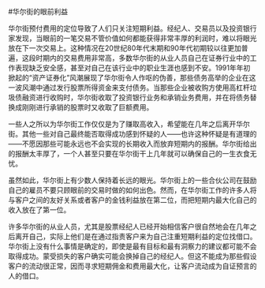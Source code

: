 #华尔街的眼前利益

华尔街预付费用的定位导致了人们只关注短期利益。经纪人、交易员以及投资银行家发现，当眼前的一笔交易不管价值如何都能获得非常丰厚的利润时，难以将眼光放在下一次交易上。这种情况在20世纪80年代末期和90年代初期较以往更加普遍，这段时期内的交易费用非常高，多数华尔街的从业人员自己在证券行业中的工作表现缺乏安全感，甚至对自己在该行业中的职业生涯也感到不安。1991年年初掀起的“资产证券化”风潮展现了华尔街令人作呕的伪善，那些债务高举的企业在这一波风潮中通过发行股票所得资金来支付债务。当那些企业被收购方使用高杠杆垃圾债融资进行收购时，华尔街收取了投资银行业务和承销业务费用，并在将债务替换成刚刚进行承销的股票时又收取了巨额费用。

一些人之所以为华尔街工作仅仅是为了赚取高收入，希望能在几年之后离开华尔街。其他一些对自己最终能否取得成功感到怀疑的人——也许这种怀疑是有道理的——不愿因那些可能永远也不会实现的长期收入而放弃短期内的报酬。华尔街给出的报酬太丰厚了，一个人甚至只要在华尔街干上几年就可以确保自己的一生衣食无忧。

虽然如此，华尔街上有少数人保持着长远的眼光。华尔街上的一些合伙公司在鼓励自己的雇员不要只顾眼前的交易时做的如何出色。然而，在华尔街工作的许多人将与客户之间的友好关系或者客户的金钱利益放在第二位，而把短期内最大化自己的收入放在了第一位。

许多华尔街的从业人员，尤其是股票经纪人已经开始相信客户很自然地会在几年之后离开自己，实际上他们是在通过指责客户来为自己注重短期利益的定位找借口。华尔街上没有什么事情是确定的，即使是最有目标和最有洞察力的建议都可能不会取得成功。蒙受损失的客户确实可能会换掉自己的经纪人。但这不能成为那些假设客户的流动很正常，因而寻求短期佣金和费用最大化，让客户流动成为自证预言的人的借口。
